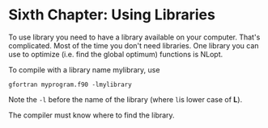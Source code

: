 # Sixth Chapter: Using Libraries

To use library you need to have a library available on your computer. That's complicated. Most of the time you don't need libraries. One library you can use to optimize (i.e. find the global optimum) functions is NLopt.

To compile with a library name mylibrary, use
```
gfortran myprogram.f90 -lmylibrary
```
Note the `-l` before the name of the library (where ```l```is lower case of **L**).

The compiler must know where to find the library.